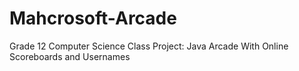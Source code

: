 # Mahcrosoft-Arcade
Grade 12 Computer Science Class Project: Java Arcade With Online Scoreboards and Usernames
